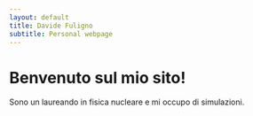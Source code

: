 ```yaml
---
layout: default
title: Davide Fuligno
subtitle: Personal webpage
---
```


# Benvenuto sul mio sito!
Sono un laureando in fisica nucleare e mi occupo di simulazioni.
